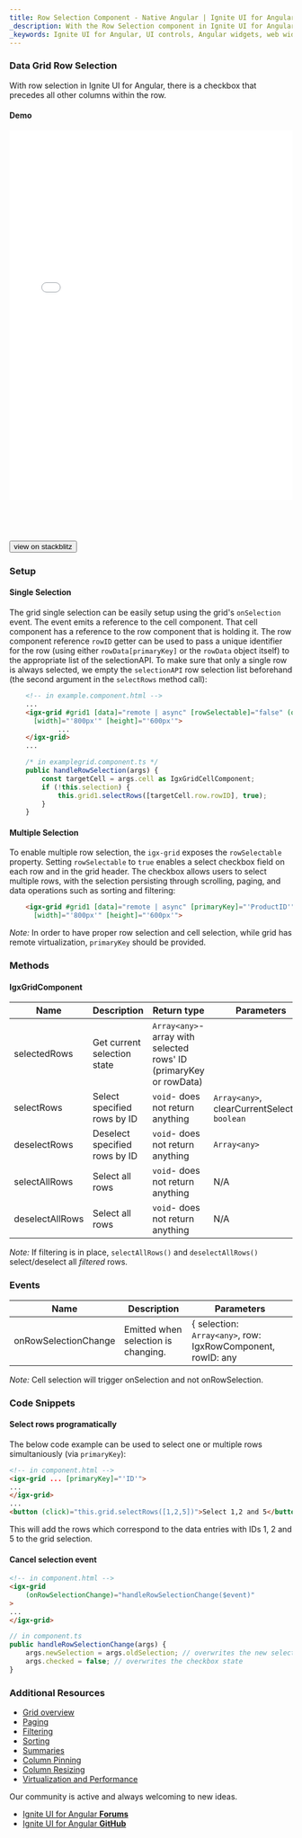```yaml
---
title: Row Selection Component - Native Angular | Ignite UI for Angular
_description: With the Row Selection component in Ignite UI for Angular, there is a checkbox that precedes all other columns within the row, allowing the row to be either selected or deselected and enabling the user to select multiple rows of data.
_keywords: Ignite UI for Angular, UI controls, Angular widgets, web widgets, UI widgets, Angular, Native Angular Components Suite, Native Angular Controls, Native Angular Components, Native Angular Components Library, Angular Data Grid component, Angular Data Grid control, Angular Grid component, Angular Grid control, Angular High Performance Grid, Angular Grid Row Selection, Angular Row Selection, Angular Grid Selection, Grid Row Selection, Grid Selection
---
```


### Data Grid Row Selection

With row selection in Ignite UI for Angular, there is a checkbox that precedes all other columns within the row.

#### Demo

<div class="sample-container loading" style="height:730px">
    <iframe id="grid-selection-iframe" src='{environment:demosBaseUrl}/grid-selection' width="100%" height="90%" seamless frameBorder="0" onload="onSampleIframeContentLoaded(this);"></iframe>
</div>
<div>
<button data-localize="stackblitz" class="stackblitz-btn" data-iframe-id="grid-selection-iframe" data-demos-base-url="{environment:demosBaseUrl}">view on stackblitz</button>
</div>
<div class="divider--half"></div>


### Setup

#### Single Selection

The grid single selection can be easily setup using the grid's `onSelection` event. The event emits a reference to the cell component. That cell component has a reference to the row component that is holding it. The row component reference `rowID` getter can be used to pass a unique identifier for the row (using either `rowData[primaryKey]` or the `rowData` object itself) to the appropriate list of the selectionAPI. To make sure that only a single row is always selected, we empty the `selectionAPI` row selection list beforehand (the second argument in the `selectRows` method call):

```html
    <!-- in example.component.html -->
    ...
    <igx-grid #grid1 [data]="remote | async" [rowSelectable]="false" (onSelection)="handleRowSelection($event)"
      [width]="'800px'" [height]="'600px'">
            ...
    </igx-grid>
    ...
```
```typescript
    /* in examplegrid.component.ts */
    public handleRowSelection(args) {
        const targetCell = args.cell as IgxGridCellComponent;
        if (!this.selection) {
            this.grid1.selectRows([targetCell.row.rowID], true);
        }
    }

```

#### Multiple Selection

To enable multiple row selection, the `igx-grid` exposes the `rowSelectable` property. Setting `rowSelectable` to `true` enables a select checkbox field on each row and in the grid header. The checkbox allows users to select multiple rows, with the selection persisting through scrolling, paging, and data operations such as sorting and filtering:

```html
    <igx-grid #grid1 [data]="remote | async" [primaryKey]="'ProductID'" [rowSelectable]="selection" (onSelection)="handleRowSelection($event)"
      [width]="'800px'" [height]="'600px'">
```

*Note:* In order to have proper row selection and cell selection, while grid has remote virtualization, `primaryKey` should be provided.

### Methods

#### IgxGridComponent

   | Name     | Description                | Return type                                       | Parameters           |
   |----------|----------------------------|---------------------------------------------------|----------------------|
   | selectedRows | Get current selection state    | `Array<any>`- array with selected rows' ID (primaryKey or rowData)| |
   | selectRows   | Select specified rows by ID      | `void`- does not return anything | `Array<any>`, clearCurrentSelection: `boolean`    |
   | deselectRows | Deselect specified rows by ID    | `void`- does not return anything | `Array<any>` |
   | selectAllRows | Select all rows            | `void`- does not return anything |    N/A                    |
   | deselectAllRows | Select all rows          | `void`- does not return anything |    N/A                    |

*Note:* If filtering is in place, `selectAllRows()` and `deselectAllRows()` select/deselect all *filtered* rows.

### Events
|Name|Description|Parameters|
|--|--|--|
| onRowSelectionChange | Emitted when selection is changing. | { selection: `Array<any>`, row: IgxRowComponent, rowID: any|

*Note:* Cell selection will trigger onSelection and not onRowSelection.

### Code Snippets

#### Select rows programatically
The below code example can be used to select one or multiple rows simultaniously (via `primaryKey`):
```html
<!-- in component.html -->
<igx-grid ... [primaryKey]="'ID'">
...
</igx-grid>
...
<button (click)="this.grid.selectRows([1,2,5])">Select 1,2 and 5</button>
```
This will add the rows which correspond to the data entries with IDs 1, 2 and 5 to the grid selection.

#### Cancel selection event
```html
<!-- in component.html -->
<igx-grid
    (onRowSelectionChange)="handleRowSelectionChange($event)"
>
...
</igx-grid>
```
```typescript
// in component.ts
public handleRowSelectionChange(args) {
    args.newSelection = args.oldSelection; // overwrites the new selection, making it so that no new row(s) are entered in the selectionAPI
    args.checked = false; // overwrites the checkbox state
}
```

### Additional Resources
<div class="divider--half"></div>

* [Grid overview](grid.md)
* [Paging](grid_paging.md)
* [Filtering](grid_filtering.md)
* [Sorting](grid_sorting.md)
* [Summaries](grid_summaries.md)
* [Column Pinning](grid_column_pinning.md)
* [Column Resizing](grid_column_resizing.md)
* [Virtualization and Performance](grid_virtualization.md)

<div class="divider--half"></div>
Our community is active and always welcoming to new ideas.

* [Ignite UI for Angular **Forums**](https://www.infragistics.com/community/forums/f/ignite-ui-for-angular)
* [Ignite UI for Angular **GitHub**](https://github.com/IgniteUI/igniteui-angular)

